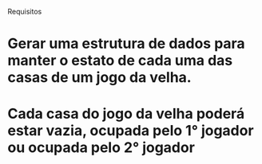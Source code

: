 Requisitos

# Gerar uma estrutura de dados para manter o estato de cada uma das casas de um jogo da velha.
# Cada casa do jogo da velha poderá estar vazia, ocupada pelo 1° jogador ou ocupada pelo 2° jogador
